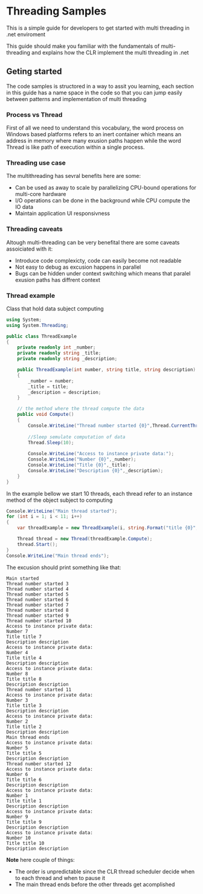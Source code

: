 # Threading Samples

This is a simple guide for developers to get started with multi threading in .net enviroment

This guide should make you familiar with the fundamentals of multi-threading and explains how the CLR implement the multi threading in .net

## Geting started

The code samples is structored in a way to assit you learning, each section in this guide has a name space in the code so that you can jump easily between patterns and implementation of multi threading

### Process vs Thread 

First of all we need to understand this vocabulary, the word process on Windows based platforms refers to an inert container which means an address in memory where many exusion paths happen while the word Thread is like path of execution within a single process.

### Threading use case

The multithreading has sevral benefits here are some:

- Can be used as away to scale by parallelizing CPU-bound operations for multi-core hardware
- I/O operations can be done in the background while CPU compute the IO data
- Maintain application UI responsivness

### Threading caveats

Altough multi-threading can be very benefital there are some caveats assoiciated with it:

- Introduce code complexicty, code can easily become not readable 
- Not easy to debug as excusion happens in parallel
- Bugs can be hidden under context switching which means that paralel exusion paths has diffrent context


### Thread example

Class that hold data subject computing 

```csharp
using System;
using System.Threading;

public class ThreadExample
{
    private readonly int _number;
    private readonly string _title;
    private readonly string _description;

    public ThreadExample(int number, string title, string description)
    {
        _number = number;
        _title = title;
        _description = description;
    }

    // the method where the thread compute the data
    public void Compute()
    {
        Console.WriteLine("Thread number started {0}",Thread.CurrentThread.ManagedThreadId);
        
        //Sleep semulate computation of data
        Thread.Sleep(10);
        
        Console.WriteLine("Access to instance private data:");
        Console.WriteLine("Number {0}",_number);
        Console.WriteLine("Title {0}",_title);
        Console.WriteLine("Description {0}",_description);
    }
}
```

In the example bellow we start 10 threads, each thread refer to an instance method of the object subject to computing 

```csharp
Console.WriteLine("Main thread started");
for (int i = 1; i < 11; i++)
{
    var threadExample = new ThreadExample(i, string.Format("title {0}",i), string.Format("description",i));

    Thread thread = new Thread(threadExample.Compute);
    thread.Start();
}
Console.WriteLine("Main thread ends");
```

The excusion should print something like that:

```
Main started
Thread number started 3
Thread number started 4
Thread number started 5
Thread number started 6
Thread number started 7
Thread number started 8
Thread number started 9
Thread number started 10
Access to instance private data:
Number 7
Title title 7
Description description
Access to instance private data:
Number 4
Title title 4
Description description
Access to instance private data:
Number 8
Title title 8
Description description
Thread number started 11
Access to instance private data:
Number 3
Title title 3
Description description
Access to instance private data:
Number 2
Title title 2
Description description
Main thread ends
Access to instance private data:
Number 5
Title title 5
Description description
Thread number started 12
Access to instance private data:
Number 6
Title title 6
Description description
Access to instance private data:
Number 1
Title title 1
Description description
Access to instance private data:
Number 9
Title title 9
Description description
Access to instance private data:
Number 10
Title title 10
Description description
```

**Note** here couple of things:

- The order is unpredictable since the CLR thread scheduler decide when to each thread and when to pause it
- The main thread ends before the other threads get acomplished
